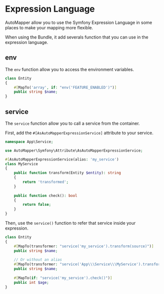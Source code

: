 # Expression Language

AutoMapper allow you to use the Symfony Expression Language in some places to make your mapping more flexible.

When using the Bundle, it add severals function that you can use in the expression language.

## env

The `env` function allow you to access the environment variables.

```php
class Entity
{
    #[MapTo('array', if: "env('FEATURE_ENABLED')")]
    public string $name;
}
```

## service

The `service` function allow you to call a service from the container.

First, add the `#[AsAutoMapperExpressionService]` attribute to your service.

```php
namespace App\Service;

use AutoMapper\Symfony\Attribute\AsAutoMapperExpressionService;

#[AsAutoMapperExpressionService(alias: 'my_service')
class MyService
{
    public function transform(Entity $entity): string
    {
        return 'transformed';
    }
    
    public function check(): bool
    {
        return false;
    }
}
```

Then, use the `service()` function to refer that service inside your expression.

```php
class Entity
{
    #[MapTo(transformer: "service('my_service').transform(source)")]
    public string $name;
    
    // Or without an alias
    #[MapTo(transformer: "service('App\\\Service\\\MyService').transform(source)")]
    public string $name;
    
    #[MapTo(if: "service('my_service').check()")]
    public int $age;
}
```
